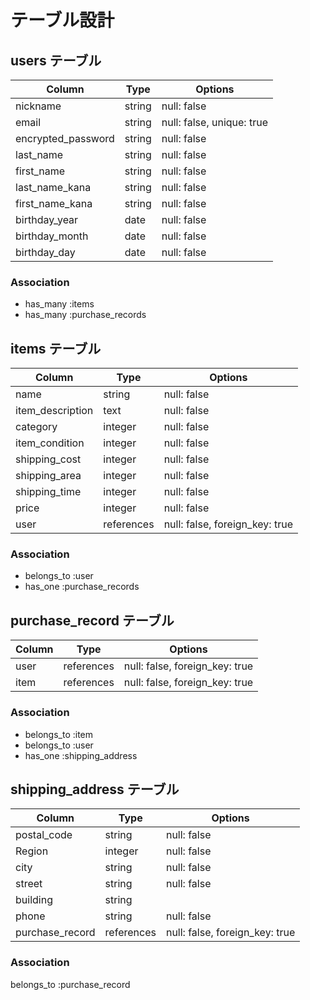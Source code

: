 # テーブル設計

## users テーブル

|Column             |Type      |Options                   |
|-------------------|----------|--------------------------|
|nickname           |string    |null: false               |
|email              |string    |null: false, unique: true |
|encrypted_password |string    |null: false               |
|last_name          |string    |null: false               |
|first_name         |string    |null: false               |
|last_name_kana     |string    |null: false               |
|first_name_kana    |string    |null: false               |
|birthday_year      |date      |null: false               |
|birthday_month     |date      |null: false               |
|birthday_day       |date      |null: false               |

### Association
- has_many :items
- has_many :purchase_records

## items テーブル

|Column           |Type       |Options                              |
|-----------------|-----------|-------------------------------------|
|name             |string     |null: false                          |
|item_description |text       |null: false                          |
|category         |integer    |null: false                          |
|item_condition   |integer    |null: false                          |
|shipping_cost    |integer    |null: false                          |
|shipping_area    |integer    |null: false                          |
|shipping_time    |integer    |null: false                          |
|price            |integer    |null: false                          |
|user             |references |null: false, foreign_key: true       |

### Association
- belongs_to :user
- has_one :purchase_records

## purchase_record テーブル

|Column    |Type          |Options                              |
|----------|--------------|-------------------------------------|
|user      |references    |null: false, foreign_key: true       |
|item      |references    |null: false, foreign_key: true       |

### Association
- belongs_to :item
- belongs_to :user
- has_one :shipping_address

## shipping_address テーブル

|Column           |Type         |Options                              |
|-----------------|-------------|-------------------------------------|
|postal_code      |string       |null: false                          |
|Region　　　      |integer      |null: false                          |
|city             |string       |null: false                          |
|street           |string       |null: false                          |
|building         |string       |                                     |
|phone            |string       |null: false                          |
|purchase_record  |references   |null: false, foreign_key: true       |

### Association
belongs_to :purchase_record